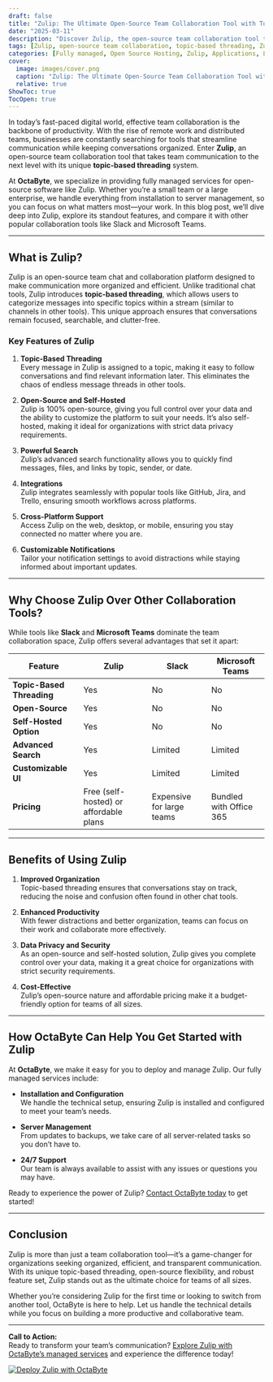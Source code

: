 ```yaml
---
draft: false
title: "Zulip: The Ultimate Open-Source Team Collaboration Tool with Topic-Based Threading"
date: "2025-03-11"
description: "Discover Zulip, the open-source team collaboration tool that revolutionizes communication with its unique topic-based threading. Learn how Zulip stands out from other tools like Slack and Microsoft Teams, and why it’s the perfect choice for teams seeking organized, efficient, and transparent communication."
tags: [Zulip, open-source team collaboration, topic-based threading, Zulip vs Slack, Zulip vs Microsoft Teams, open-source communication tools, team chat software, Zulip features, Zulip benefits, OctaByte managed services]
categories: [Fully managed, Open Source Hosting, Zulip, Applications, Live Chat]
cover:
  image: images/cover.png
  caption: "Zulip: The Ultimate Open-Source Team Collaboration Tool with Topic-Based Threading"
  relative: true
ShowToc: true
TocOpen: true
---
```



In today’s fast-paced digital world, effective team collaboration is the backbone of productivity. With the rise of remote work and distributed teams, businesses are constantly searching for tools that streamline communication while keeping conversations organized. Enter **Zulip**, an open-source team collaboration tool that takes team communication to the next level with its unique **topic-based threading** system.

At **OctaByte**, we specialize in providing fully managed services for open-source software like Zulip. Whether you’re a small team or a large enterprise, we handle everything from installation to server management, so you can focus on what matters most—your work. In this blog post, we’ll dive deep into Zulip, explore its standout features, and compare it with other popular collaboration tools like Slack and Microsoft Teams.

---

## What is Zulip?

Zulip is an open-source team chat and collaboration platform designed to make communication more organized and efficient. Unlike traditional chat tools, Zulip introduces **topic-based threading**, which allows users to categorize messages into specific topics within a stream (similar to channels in other tools). This unique approach ensures that conversations remain focused, searchable, and clutter-free.

### Key Features of Zulip

1. **Topic-Based Threading**  
   Every message in Zulip is assigned to a topic, making it easy to follow conversations and find relevant information later. This eliminates the chaos of endless message threads in other tools.

2. **Open-Source and Self-Hosted**  
   Zulip is 100% open-source, giving you full control over your data and the ability to customize the platform to suit your needs. It’s also self-hosted, making it ideal for organizations with strict data privacy requirements.

3. **Powerful Search**  
   Zulip’s advanced search functionality allows you to quickly find messages, files, and links by topic, sender, or date.

4. **Integrations**  
   Zulip integrates seamlessly with popular tools like GitHub, Jira, and Trello, ensuring smooth workflows across platforms.

5. **Cross-Platform Support**  
   Access Zulip on the web, desktop, or mobile, ensuring you stay connected no matter where you are.

6. **Customizable Notifications**  
   Tailor your notification settings to avoid distractions while staying informed about important updates.

---

## Why Choose Zulip Over Other Collaboration Tools?

While tools like **Slack** and **Microsoft Teams** dominate the team collaboration space, Zulip offers several advantages that set it apart:

| Feature                | Zulip                          | Slack                          | Microsoft Teams               |
|------------------------|--------------------------------|--------------------------------|-------------------------------|
| **Topic-Based Threading** | Yes                           | No                             | No                            |
| **Open-Source**         | Yes                           | No                             | No                            |
| **Self-Hosted Option**  | Yes                           | No                             | No                            |
| **Advanced Search**     | Yes                           | Limited                        | Limited                       |
| **Customizable UI**     | Yes                           | Limited                        | Limited                       |
| **Pricing**             | Free (self-hosted) or affordable plans | Expensive for large teams | Bundled with Office 365       |

---

## Benefits of Using Zulip

1. **Improved Organization**  
   Topic-based threading ensures that conversations stay on track, reducing the noise and confusion often found in other chat tools.

2. **Enhanced Productivity**  
   With fewer distractions and better organization, teams can focus on their work and collaborate more effectively.

3. **Data Privacy and Security**  
   As an open-source and self-hosted solution, Zulip gives you complete control over your data, making it a great choice for organizations with strict security requirements.

4. **Cost-Effective**  
   Zulip’s open-source nature and affordable pricing make it a budget-friendly option for teams of all sizes.

---

## How OctaByte Can Help You Get Started with Zulip

At **OctaByte**, we make it easy for you to deploy and manage Zulip. Our fully managed services include:

- **Installation and Configuration**  
  We handle the technical setup, ensuring Zulip is installed and configured to meet your team’s needs.

- **Server Management**  
  From updates to backups, we take care of all server-related tasks so you don’t have to.

- **24/7 Support**  
  Our team is always available to assist with any issues or questions you may have.

Ready to experience the power of Zulip? [Contact OctaByte today](https://octabyte.io) to get started!

---

## Conclusion

Zulip is more than just a team collaboration tool—it’s a game-changer for organizations seeking organized, efficient, and transparent communication. With its unique topic-based threading, open-source flexibility, and robust feature set, Zulip stands out as the ultimate choice for teams of all sizes.

Whether you’re considering Zulip for the first time or looking to switch from another tool, OctaByte is here to help. Let us handle the technical details while you focus on building a more productive and collaborative team.

---

**Call to Action:**  
Ready to transform your team’s communication? [Explore Zulip with OctaByte’s managed services](https://octabyte.io) and experience the difference today!

[![Deploy Zulip with OctaByte](/images/deploy-on-octabyte.png)](https://octabyte.io/fully-managed-open-source-services/applications/live-chat/zulip)